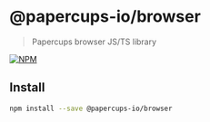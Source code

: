 # @papercups-io/browser

> Papercups browser JS/TS library

[![NPM](https://img.shields.io/npm/v/@papercups-io/browser.svg)](https://www.npmjs.com/package/@papercups-io/browser)

## Install

```bash
npm install --save @papercups-io/browser
```
